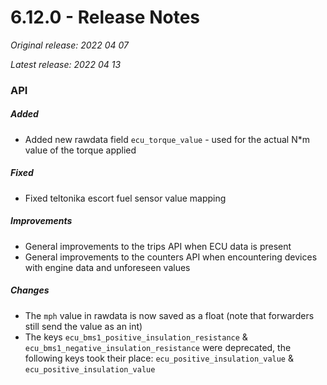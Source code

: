 # 6.12.0 - Release Notes
*Original release: 2022 04 07*

*Latest release: 2022 04 13*

### API

##### Added

* Added new rawdata field `ecu_torque_value` - used for the actual N*m value of the torque applied

##### Fixed

* Fixed teltonika escort fuel sensor value mapping

##### Improvements

* General improvements to the trips API when ECU data is present
* General improvements to the counters API when encountering devices with engine data and unforeseen values

##### Changes

* The `mph` value in rawdata is now saved as a float (note that forwarders still send the value as an int)
* The keys `ecu_bms1_positive_insulation_resistance` & `ecu_bms1_negative_insulation_resistance` were deprecated, the following keys took their place: `ecu_positive_insulation_value` & `ecu_positive_insulation_value`
